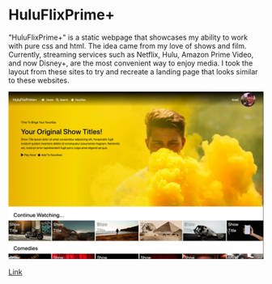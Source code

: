 # HuluFlixPrime+

"HuluFlixPrime+" is a static webpage that showcases my ability to work with pure css and html. The idea came from my love of shows and film. Currently, streaming services such as Netflix, Hulu, Amazon Prime Video, and now Disney+, are the most convenient way to enjoy media. I took the layout from these sites to try and recreate a landing page that looks similar to these websites. 

![site screenshot](./assets/images/huluflix.png "Site Screenshot")

[Link](https://medinaisrael-17.github.io/huluflix/)